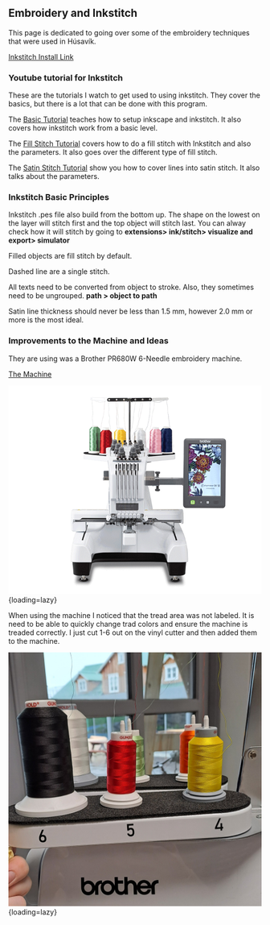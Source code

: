 ## Embroidery and Inkstitch

This page is dedicated to going over some of the embroidery techniques that were used in Húsavík.

[Inkstitch Install Link](https://inkstitch.org/docs/install/)



### Youtube tutorial for Inkstitch

These are the tutorials I watch to get used to using inkstitch. They cover the basics, but there is a lot that can be done with this program. 

The [Basic Tutorial](https://www.youtube.com/watch?v=W7u4mPaRjIs) teaches how to setup inkscape and inkstitch. It also covers how inkstitch work from a basic level.

The [Fill Stitch Tutorial](https://www.youtube.com/watch?v=a3-qerPiJy4) covers how to do a fill stitch with Inkstitch and also the parameters. It also goes over the different type of fill stitch.

The [Satin Stitch Tutorial](https://www.youtube.com/watch?v=Sqy_QTgPYH4) show you how to cover lines into satin stitch. It also talks about the parameters. 

### Inkstitch Basic Principles

Inkstitch .pes file also build from the bottom up. The shape on the lowest on the layer will stitch first and the top object will stitch last. You can alway check how it will stitch by going to **extensions> ink/stitch> visualize and export> simulator**

Filled objects are fill stitch by default. 

Dashed line are a single stitch.

All texts need to be converted from object to stroke. Also, they sometimes need to be ungrouped. 
**path > object to path**

Satin line thickness should never be less than 1.5 mm, however 2.0 mm or more is the most ideal.

### Improvements to the Machine and Ideas
They are using was a Brother PR680W 6-Needle embroidery machine. 

[The Machine](https://sewingcraft.brother.eu/en/products/machines/semi-pro-embroidery-machines/semi-pro-embroidery-machines/pr680w)

![Brother Machine](../assets/img/embroidery/PR680W_main.png){loading=lazy}

When using the machine I noticed that the tread area was not labeled. It is need to be able to quickly change trad colors and ensure the machine is treaded correctly. I just cut 1-6 out on the vinyl cutter and then added them to the machine. 

![Numbering on Machine](../assets/img/embroidery/emb_husavik_2.jpg){loading=lazy}

